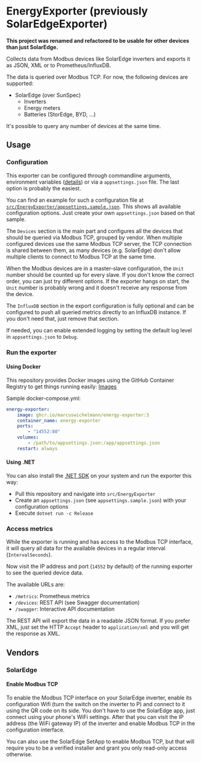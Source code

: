 # EnergyExporter (previously SolarEdgeExporter)

**This project was renamed and refactored to be usable for other devices than just SolarEdge.**

Collects data from Modbus devices like SolarEdge inverters and exports it as JSON, XML or to Prometheus/InfluxDB.

The data is queried over Modbus TCP. For now, the following devices are supported:
- SolarEdge (over SunSpec)
  - Inverters
  - Energy meters
  - Batteries (StorEdge, BYD, ...)

It's possible to query any number of devices at the same time.

## Usage

### Configuration

This exporter can be configured through commandline arguments, environment
variables ([details](https://docs.microsoft.com/en-us/aspnet/core/fundamentals/configuration/?view=aspnetcore-6.0#naming-of-environment-variables)) or via a `appsettings.json`
file. The last option is probably the easiest.

You can find an example for such a configuration file at [`src/EnergyExporter/appsettings.sample.json`](src/EnergyExporter/appsettings.sample.json). This shows all available
configuration options. Just create your own `appsettings.json` based on that sample.

The `Devices` section is the main part and configures all the devices that should be queried via Modbus TCP, grouped by vendor. When multiple configured devices use the same Modbus TCP server, the TCP connection is shared between them, as many devices (e.g. SolarEdge) don't allow multiple clients to connect to Modbus TCP at the same time.

When the Modbus devices are in a master-slave configuration, the `Unit` number should be counted up for every slave. If you don't know the correct order, you can just try different options. If the exporter hangs
on start, the `Unit` number is probably wrong and it doesn't receive any response from the device.

The `InfluxDB` section in the export configuration is fully optional and can be configured to push all queried metrics directly to an InfluxDB instance. If you don't need that, just
remove that section.

If needed, you can enable extended logging by setting the default log level in `appsettings.json` to `Debug`.

### Run the exporter

#### Using Docker

This repository provides Docker images using the GitHub Container Registry to get things running
easily: [Images](https://github.com/users/MarcusWichelmann/packages/container/package/energy-exporter)

Sample docker-compose.yml:

```yaml
energy-exporter:
    image: ghcr.io/marcuswichelmann/energy-exporter:3
    container_name: energy-exporter
    ports:
        - "14552:80"
    volumes:
        - /path/to/appsettings.json:/app/appsettings.json
    restart: always
```

#### Using .NET

You can also install the [.NET SDK](https://dotnet.microsoft.com/) on your system and run the exporter this way:

- Pull this repository and navigate into `src/EnergyExporter`
- Create an `appsettings.json` (see `appsettings.sample.json`) with your configuration options
- Execute `dotnet run -c Release`

### Access metrics

While the exporter is running and has access to the Modbus TCP interface, it will query all data for the available devices in a regular interval (`IntervalSeconds`).

Now visit the IP address and port (`14552` by default) of the running exporter to see the queried device data.

The available URLs are:

- `/metrics`: Prometheus metrics
- `/devices`: REST API (see Swagger documentation)
- `/swagger`: Interactive API documentation

The REST API will export the data in a readable JSON format. If you prefer XML, just set the HTTP `Accept` header to `application/xml` and you will get the response as XML.

## Vendors

### SolarEdge

#### Enable Modbus TCP

To enable the Modbus TCP interface on your SolarEdge inverter, enable its configuration Wifi (turn the switch on the inverter to P) and connect to it using the QR code on its side.
You don't have to use the SolarEdge app, just connect using your phone's WiFi settings. After that you can visit the IP address (the WiFi gateway IP) of the inverter and enable
Modbus TCP in the configuration interface.

You can also use the SolarEdge SetApp to enable Modbus TCP, but that will require you to be a verified installer and grant you only read-only access otherwise.
